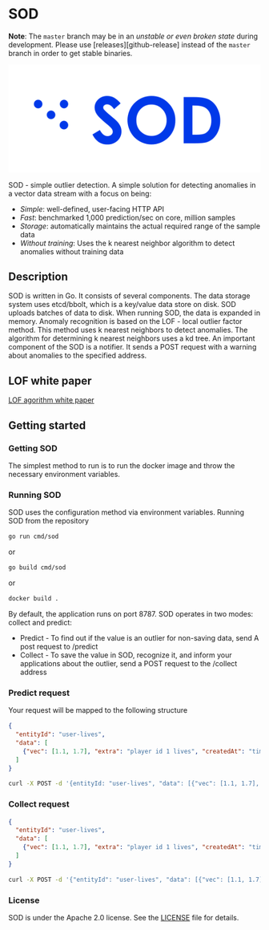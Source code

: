 # SOD

**Note**: The `master` branch may be in an *unstable or even broken state* during development. Please use [releases][github-release] instead of the `master` branch in order to get stable binaries.

![SOD Logo](docs/images/sod-horizontal-small.svg)

SOD  - simple outlier detection. A simple solution for detecting anomalies in a vector data stream with a focus on being:

* *Simple*: well-defined, user-facing HTTP API
* *Fast*: benchmarked 1,000 prediction/sec on core, million samples
* *Storage*: automatically maintains the actual required range of the sample data
* *Without training*: Uses the k nearest neighbor algorithm to detect anomalies without training data

## Description

SOD is written in Go. It consists of several components. The data storage system uses etcd/bbolt, which is a key/value data store on disk. SOD uploads batches of data to disk. When running SOD, the data is expanded in memory. Anomaly recognition is based on the LOF - local outlier factor method. This method uses k nearest neighbors to detect anomalies. The algorithm for determining k nearest neighbors uses a kd tree. An important component of the SOD is a notifier. It sends a POST request with a warning about anomalies to the specified address.

## LOF white paper

[LOF agorithm white paper](https://www.dbs.ifi.lmu.de/Publikationen/Papers/LOF.pdf)

## Getting started

### Getting SOD

The simplest method to run is to run the docker image and throw the necessary environment variables.

### Running SOD

SOD uses the configuration method via environment variables. 
Running SOD from the repository

```bash
go run cmd/sod
```

or

```bash
go build cmd/sod
```

or 

```bash
docker build .
```

By default, the application runs on port 8787. SOD operates in two modes: collect and predict:

* Predict - To find out if the value is an outlier for non-saving data, send A post request to /predict
* Collect - To save the value in SOD, recognize it, and inform your applications about the outlier, send a POST request to the /collect address

### Predict request

 Your request will be mapped to the following structure
```json
{
  "entityId": "user-lives",
  "data": [
    {"vec": [1.1, 1.7], "extra": "player id 1 lives", "createdAt": "timestamp"}
  ] 
}
```

```bash
curl -X POST -d '{entityId: "user-lives", "data": [{"vec": [1.1, 1.7], "extra": "player id 1 lives", "createdAt": "timestamp"}]}' http://localhost:8787/predict
```

### Collect request

```json
{
  "entityId": "user-lives",
  "data": [
    {"vec": [1.1, 1.7], "extra": "player id 1 lives", "createdAt": "timestamp"}
  ] 
}
```

```bash
curl -X POST -d '{"entityId": "user-lives", "data": [{"vec": [1.1, 1.7], "extra": "player id 1 lives", "createdAt": "timestamp"}]}' http://localhost:8787/collect
```

### License

SOD is under the Apache 2.0 license. See the [LICENSE](LICENSE) file for details.
